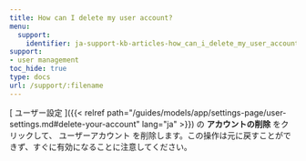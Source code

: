 ```yaml
---
title: How can I delete my user account?
menu:
  support:
    identifier: ja-support-kb-articles-how_can_i_delete_my_user_account
support:
- user management
toc_hide: true
type: docs
url: /support/:filename
---
```


[ ユーザー設定 ]({{< relref path="/guides/models/app/settings-page/user-settings.md#delete-your-account" lang="ja" >}}) の **アカウントの削除** をクリックして、 ユーザーアカウント を削除します。この操作は元に戻すことができず、すぐに有効になることに注意してください。

